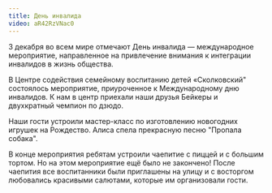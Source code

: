 ```yaml
---
title: День инвалида
video: aR42RzVNac0
---
```

3 декабря во всем мире отмечают День инвалида — международное мероприятие, направленное на привлечение внимания к интеграции инвалидов в жизнь общества.

<!--more-->
В Центре содействия семейному воспитанию детей «Сколковский" состоялось мероприятие, приуроченное к Международному дню инвалидов. К нам в центр приехали наши друзья Бейкеры и двухкратный чемпион по дзюдо.

Наши гости устроили мастер-класс по изготовлению новогодних игрушек на Рождество. Алиса спела прекрасную песню "Пропала собака".

В конце мероприятия ребятам устроили чаепитие с пиццей и с большим тортом. Но на этом мероприятие ещё было не закончено! После чаепития все воспитанники были приглашены на улицу и с восторгом любовались красивыми салютами, которые им организовали гости.
